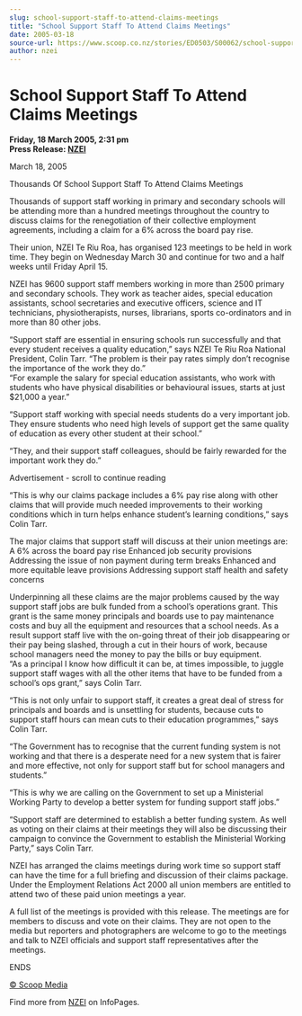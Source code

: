 ```yaml
---
slug: school-support-staff-to-attend-claims-meetings
title: "School Support Staff To Attend Claims Meetings"
date: 2005-03-18
source-url: https://www.scoop.co.nz/stories/ED0503/S00062/school-support-staff-to-attend-claims-meetings.htm
author: nzei
---
```

School Support Staff To Attend Claims Meetings
==============================================

**Friday, 18 March 2005, 2:31 pm**  
**Press Release: [NZEI](https://info.scoop.co.nz/NZEI)**

March 18, 2005

Thousands Of School Support Staff To Attend Claims Meetings

Thousands of support staff working in primary and secondary schools will be attending more than a hundred meetings throughout the country to discuss claims for the renegotiation of their collective employment agreements, including a claim for a 6% across the board pay rise.

Their union, NZEI Te Riu Roa, has organised 123 meetings to be held in work time. They begin on Wednesday March 30 and continue for two and a half weeks until Friday April 15.

NZEI has 9600 support staff members working in more than 2500 primary and secondary schools. They work as teacher aides, special education assistants, school secretaries and executive officers, science and IT technicians, physiotherapists, nurses, librarians, sports co-ordinators and in more than 80 other jobs.

“Support staff are essential in ensuring schools run successfully and that every student receives a quality education,” says NZEI Te Riu Roa National President, Colin Tarr. “The problem is their pay rates simply don’t recognise the importance of the work they do.”  
“For example the salary for special education assistants, who work with students who have physical disabilities or behavioural issues, starts at just $21,000 a year.”

“Support staff working with special needs students do a very important job. They ensure students who need high levels of support get the same quality of education as every other student at their school.”

“They, and their support staff colleagues, should be fairly rewarded for the important work they do.”

Advertisement - scroll to continue reading





“This is why our claims package includes a 6% pay rise along with other claims that will provide much needed improvements to their working conditions which in turn helps enhance student’s learning conditions,” says Colin Tarr.

The major claims that support staff will discuss at their union meetings are: A 6% across the board pay rise Enhanced job security provisions Addressing the issue of non payment during term breaks Enhanced and more equitable leave provisions Addressing support staff health and safety concerns

Underpinning all these claims are the major problems caused by the way support staff jobs are bulk funded from a school’s operations grant. This grant is the same money principals and boards use to pay maintenance costs and buy all the equipment and resources that a school needs. As a result support staff live with the on-going threat of their job disappearing or their pay being slashed, through a cut in their hours of work, because school managers need the money to pay the bills or buy equipment.  
“As a principal I know how difficult it can be, at times impossible, to juggle support staff wages with all the other items that have to be funded from a school’s ops grant,” says Colin Tarr.

“This is not only unfair to support staff, it creates a great deal of stress for principals and boards and is unsettling for students, because cuts to support staff hours can mean cuts to their education programmes,” says Colin Tarr.

“The Government has to recognise that the current funding system is not working and that there is a desperate need for a new system that is fairer and more effective, not only for support staff but for school managers and students.”

“This is why we are calling on the Government to set up a Ministerial Working Party to develop a better system for funding support staff jobs.”

“Support staff are determined to establish a better funding system. As well as voting on their claims at their meetings they will also be discussing their campaign to convince the Government to establish the Ministerial Working Party,” says Colin Tarr.

NZEI has arranged the claims meetings during work time so support staff can have the time for a full briefing and discussion of their claims package. Under the Employment Relations Act 2000 all union members are entitled to attend two of these paid union meetings a year.

A full list of the meetings is provided with this release. The meetings are for members to discuss and vote on their claims. They are not open to the media but reporters and photographers are welcome to go to the meetings and talk to NZEI officials and support staff representatives after the meetings.

ENDS

[© Scoop Media](http://www.scoop.co.nz/about/terms.html)

Find more from [NZEI](https://info.scoop.co.nz/NZEI) on InfoPages.